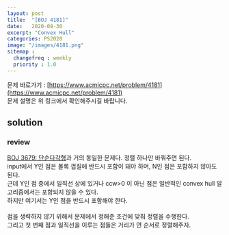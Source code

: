 ```yaml
---
layout: post
title:  "[BOJ 4181]"
date:   2020-08-30
excerpt: "Convex Hull"
categories: PS2020
image: "/images/4181.png"
sitemap :
  changefreq : weekly
  priority : 1.0
---
```


문제 바로가기 : [https://www.acmicpc.net/problem/4181](https://www.acmicpc.net/problem/4181)<br>
문제 설명은 위 링크에서 확인해주시길 바랍니다.
<br>
## solution
<script src="https://gist.github.com/yooniversal/4e09c5c662db08eecea4615dd2c6ac98.js"></script>

### review
[BOJ 3679: 단순다각형](https://www.acmicpc.net/problem/3679)과 거의 동일한 문제다. 정렬 하나만 바꿔주면 된다.<br>
input에서 Y인 점은 볼록 껍질에 반드시 포함이 돼야 하며, N인 점은 포함하지 않아도 된다.<br>
근데 Y인 점 중에서 일직선 상에 있거나 ccw>0 이 아닌 점은 일반적인 convex hull 알고리즘에서는 포함되지 않을 수 있다.<br>
하지만 여기서는 Y인 점을 반드시 포함해야 한다.<br>
<br>
점을 생략하지 않기 위해서 문제에서 정해준 조건에 맞춰 정렬을 수행한다.<br>
그리고 첫 번째 점과 일직선을 이루는 점들은 거리가 먼 순서로 정렬해주자.

<script src="https://utteranc.es/client.js"
        repo="yooniversal/blog-comments"
        issue-term="pathname"
        theme="github-light"
        crossorigin="anonymous"
        async>
</script>
